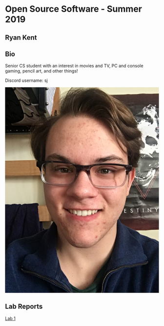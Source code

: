 # Open Source Software - Summer 2019
## Ryan Kent

## Bio
Senior CS student with an interest in movies and TV, PC and console gaming, pencil art, and other things!

Discord username: sj

![Me](images/lab1/self.JPG)

## Lab Reports
[Lab 1](labs/lab-01/report.md)